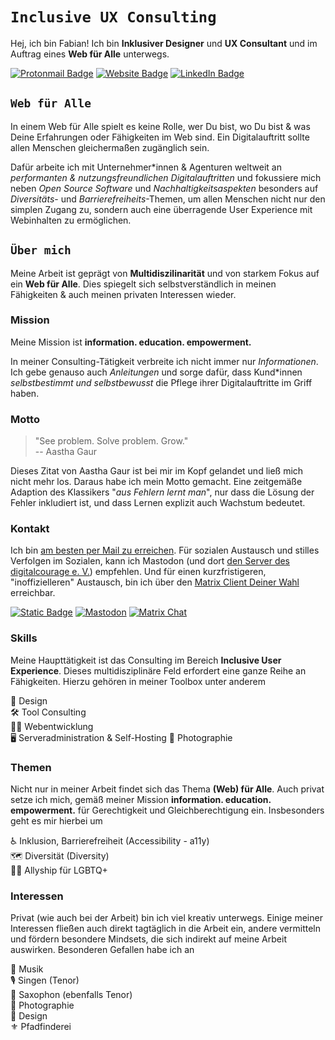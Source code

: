# `Inclusive UX Consulting`

Hej, ich bin Fabian! Ich bin **Inklusiver Designer** und **UX Consultant** und im Auftrag eines **Web für Alle** unterwegs.

<a href="mailto:hi@feynmatt.com"><img src="https://img.shields.io/badge/-hi@feynmatt.com-EC4899?style=flat-square&amp;labelColor=041A29&amp;color=041A29&amp;logo=Protonmail&amp;link=mailto:hi@feynmatt.com" alt="Protonmail Badge"></a>
<a href="https://feynmatt.com"><img src="https://img.shields.io/badge/-feynmatt.com-EC4899?style=flat-square&amp;labelColor=041A29&amp;color=041A29&amp;logo=Firefox&amp;link=https://feynmatt.com" alt="Website Badge"></a>
<a href="https://www.linkedin.com/in/fabianwohlgemuth/"><img src="https://img.shields.io/badge/-@fabianwohlgemuth-EC4899?style=flat-square&amp;labelColor=041A29&amp;color=041A29&amp;logo=LinkedIn&amp;link=https://www.linkedin.com/in/fabianwohlgemuth/" alt="LinkedIn Badge"></a>

## `Web für Alle`

In einem Web für Alle spielt es keine Rolle, wer Du bist, wo Du bist & was Deine Erfahrungen oder Fähigkeiten im Web sind. Ein Digitalauftritt sollte allen Menschen gleichermaßen zugänglich sein.

Dafür arbeite ich mit Unternehmer*innen & Agenturen weltweit an *performanten & nutzungsfreundlichen Digitalauftritten* und fokussiere mich neben *Open Source Software* und *Nachhaltigkeitsaspekten* besonders auf *Diversitäts*- und *Barrierefreiheits*-Themen, um allen Menschen nicht nur den simplen Zugang zu, sondern auch eine überragende User Experience mit Webinhalten zu ermöglichen.

## `Über mich`

Meine Arbeit ist geprägt von **Multidiszilinarität** und von starkem Fokus auf ein **Web für Alle**. Dies spiegelt sich selbstverständlich in meinen Fähigkeiten & auch meinen privaten Interessen wieder.

### Mission

Meine Mission ist **information. education. empowerment.**

In meiner Consulting-Tätigkeit verbreite ich nicht immer nur *Informationen*. Ich gebe genauso auch *Anleitungen* und sorge dafür, dass Kund*innen *selbstbestimmt und selbstbewusst* die Pflege ihrer Digitalauftritte im Griff haben.

### Motto

> "See problem. Solve problem. Grow."  
> -- Aastha Gaur

Dieses Zitat von Aastha Gaur ist bei mir im Kopf gelandet und ließ mich nicht mehr los. Daraus habe ich mein Motto gemacht. Eine zeitgemäße Adaption des Klassikers "*aus Fehlern lernt man*", nur dass die Lösung der Fehler inkludiert ist, und dass Lernen explizit auch Wachstum bedeutet.

### Kontakt

Ich bin [am besten per Mail zu erreichen](mailto:hi@feynmatt.com). Für sozialen Austausch und stilles Verfolgen im Sozialen, kann ich Mastodon (und dort [den Server des digitalcourage e. V.](https://digitalcourage.social/@wohfab)) empfehlen. Und für einen kurzfristigeren, "inoffizielleren" Austausch, bin ich über den [Matrix Client Deiner Wahl](https://matrix.to/#/@wohfab:beeper.com) erreichbar.

<a href="mailto:hi@feynmatt.com"><img alt="Static Badge" src="https://img.shields.io/badge/hi%40feynmatt.com-_?style=for-the-badge&logo=protonmail&logoColor=white&label=Email&color=%239F9F9F"></a> <a href="https://digitalcourage.social/@wohfab"><img alt="Mastodon" src="https://img.shields.io/mastodon/follow/000069426?domain=https%3A%2F%2Fdigitalcourage.social&style=for-the-badge&logo=mastodon&logoColor=white&label=Mastodon&color=%239F9F9F"></a> <a href="https://matrix.to/#/@wohfab:beeper.com"><img alt="Matrix Chat" src="https://img.shields.io/matrix/feynmatt.media%3Amatrix.org?style=for-the-badge&logo=matrix&logoColor=white&label=Matrix&color=%239F9F9F"></a>

### Skills

Meine Haupttätigkeit ist das Consulting im Bereich **Inclusive User Experience**. Dieses multidisziplinäre Feld erfordert eine ganze Reihe an Fähigkeiten. Hierzu gehören in meiner Toolbox unter anderem

🎨 Design  
🛠️ Tool Consulting  
🧑‍💻 Webentwicklung  
🖥️ Serveradministration & Self-Hosting
📸 Photographie  

### Themen

Nicht nur in meiner Arbeit findet sich das Thema **(Web) für Alle**. Auch privat setze ich mich, gemäß meiner Mission **information. education. empowerment.** für Gerechtigkeit und Gleichberechtigung ein. Insbesonders geht es mir hierbei um

♿ Inklusion, Barrierefreiheit (Accessibility - a11y)  
🗺️ Diversität (Diversity)  
🏳️‍🌈 Allyship für LGBTQ+

### Interessen

Privat (wie auch bei der Arbeit) bin ich viel kreativ unterwegs. Einige meiner Interessen fließen auch direkt tagtäglich in die Arbeit ein, andere vermitteln und fördern besondere Mindsets, die sich indirekt auf meine Arbeit auswirken. Besonderen Gefallen habe ich an

🎵 Musik  
🎙️ Singen (Tenor)  
🎷 Saxophon (ebenfalls Tenor)  
📸 Photographie  
🎨 Design  
⚜️ Pfadfinderei  
